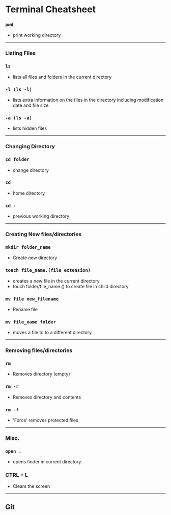 # Terminal Cheatsheet

### `pwd`
- print working directory

---
### Listing Files

### `ls`
- lists all files and folders in the current directory

### `-l (ls -l)`
- lists extra information on the files in the directory including modification date and file size

### `-a (ls -a)`
- lists hidden files 

---
### Changing Directory 

### `cd folder`
- change directory

### `cd`
- home directory

### `cd - `
- previous working directory

---
### Creating New files/directories

### `mkdir folder_name`
- Create new directory

### `touch file_name.(file extension)`
- creates a new file in the current directory 
- touch folder/file_name.() to create file in child directory

### `mv file new_filename` 
- Rename file

### `mv file_name folder`
- moves a file to to a different directory

---
### Removing files/directories

### `rm`
- Removes directory (empty)

### `rm -r`
- Removes directory and contents

### `rm -f`
- 'Force' removes protected files

---
### Misc.

### `open .` 
- opens finder in current directory

### CTRL + L
- Clears the screen

---
## Git


